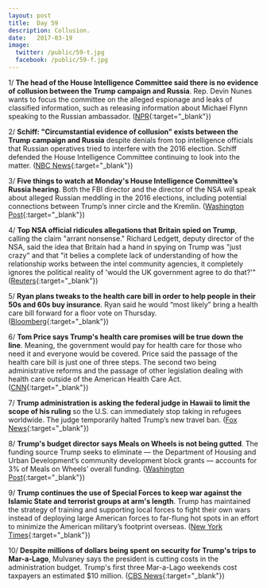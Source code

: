 ```yaml
---
layout: post
title:  Day 59
description: Collusion.
date:   2017-03-19
image:
  twitter: /public/59-t.jpg
  facebook: /public/59-f.jpg
---
```


1/ **The head of the House Intelligence Committee said there is no evidence of collusion between the Trump campaign and Russia**. Rep. Devin Nunes wants to focus the committee on the alleged espionage and leaks of classified information, such as releasing information about Michael Flynn speaking to the Russian ambassador. ([NPR](http://www.npr.org/sections/thetwo-way/2017/03/19/520729858/ahead-of-house-hearing-committee-head-says-no-evidence-of-collusion-or-wiretappi){:target="_blank"})

2/ **Schiff: "Circumstantial evidence of collusion" exists between the Trump campaign and Russia** despite denials from top intelligence officials that Russian operatives tried to interfere with the 2016 election. Schiff defended the House Intelligence Committee continuing to look into the matter. ([NBC News](http://www.nbcnews.com/politics/politics-news/schiff-defends-committee-examining-russia-trump-connections-n735391){:target="_blank"})

3/ **Five things to watch at Monday's House Intelligence Committee’s Russia hearing**. Both the FBI director and the director of the NSA will speak about alleged Russian meddling in the 2016 elections, including potential connections between Trump’s inner circle and the Kremlin. ([Washington Post](https://www.washingtonpost.com/powerpost/five-things-to-watch-at-the-house-intelligence-committee-russia-hearing/2017/03/19/53f7a492-0cb5-11e7-9b0d-d27c98455440_story.html){:target="_blank"})

4/ **Top NSA official ridicules allegations that Britain spied on Trump**, calling the claim "arrant nonsense." Richard Ledgett, deputy director of the NSA, said the idea that Britain had a hand in spying on Trump was "just crazy" and that "it belies a complete lack of understanding of how the relationship works between the intel community agencies, it completely ignores the political reality of 'would the UK government agree to do that?'" ([Reuters](http://www.reuters.com/article/us-usa-trump-wiretapping-nsa-idUSKBN16P096){:target="_blank"})

5/ **Ryan plans tweaks to the health care bill in order to help people in their 50s and 60s buy insurance**. Ryan said he would “most likely” bring a health care bill forward for a floor vote on Thursday. ([Bloomberg](https://www.bloomberg.com/politics/articles/2017-03-19/ryan-looks-to-thursday-health-care-vote-with-more-elder-pay-help){:target="_blank"})

6/ **Tom Price says Trump's health care promises will be true down the line**. Meaning, the government would pay for health care for those who need it and everyone would be covered. Price said the passage of the health care bill is just one of three steps. The second two being administrative reforms and the passage of other legislation dealing with health care outside of the American Health Care Act. ([CNN](http://www.cnn.com/2017/03/19/politics/tom-price-health-care/){:target="_blank"})

7/ **Trump administration is asking the federal judge in Hawaii to limit the scope of his ruling** so the U.S. can immediately stop taking in refugees worldwide. The judge temporarily halted Trump’s new travel ban. ([Fox News](http://nation.foxnews.com/2017/03/19/trump-admin-challenges-hawaii-judge-s-halt-new-travel-ban){:target="_blank"})

8/ **Trump's budget director says Meals on Wheels is not being gutted**. The funding source Trump seeks to eliminate — the Department of Housing and Urban Development’s community development block grants — accounts for 3% of Meals on Wheels’ overall funding. ([Washington Post](https://www.washingtonpost.com/news/post-politics/wp/2017/03/19/is-trump-gutting-meals-on-wheels-his-budget-director-says-no/){:target="_blank"})

9/ **Trump continues the use of Special Forces to keep war against the Islamic State and terrorist groups at arm's length**. Trump has maintained the strategy of training and supporting local forces to fight their own wars instead of deploying large American forces to far-flung hot spots in an effort to minimize the American military’s footprint overseas. ([New York Times](https://www.nytimes.com/2017/03/19/world/africa/trump-special-forces-navy-seals.html){:target="_blank"})

10/ **Despite millions of dollars being spent on security for Trump's trips to Mar-a-Lago**, Mulvaney says the president is cutting costs in the administration budget. Trump's first three Mar-a-Lago weekends cost taxpayers an estimated $10 million. ([CBS News](http://www.cbsnews.com/news/mar-a-lago-security-costs-mick-mulvaney-white-house-budget-cuts-already-started/){:target="_blank"})